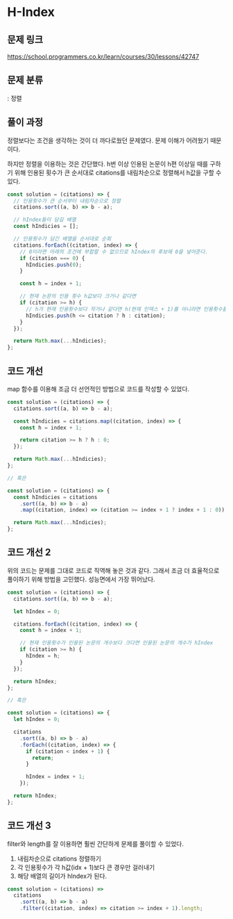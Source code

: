 # H-Index

## 문제 링크

https://school.programmers.co.kr/learn/courses/30/lessons/42747

## 문제 분류

: 정렬

## 풀이 과정

정렬보다는 조건을 생각하는 것이 더 까다로웠던 문제였다. 문제 이해가 어려웠기 때문이다.

하지만 정렬을 이용하는 것은 간단했다. h번 이상 인용된 논문이 h편 이상일 때를 구하기 위해 인용된 횟수가 큰 순서대로 citations를 내림차순으로 정렬해서 h값을 구할 수 있다.

```js
const solution = (citations) => {
  // 인용횟수가 큰 순서부터 내림차순으로 정렬
  citations.sort((a, b) => b - a);

  // hIndex들이 담길 배열
  const hIndicies = [];

  // 인용횟수가 담긴 배열을 순서대로 순회
  citations.forEach((citation, index) => {
    // 0이라면 아래의 조건에 부합할 수 없으므로 hIndex의 후보에 0을 넣어준다.
    if (citation === 0) {
      hIndicies.push(0);
    }

    const h = index + 1;

    // 현재 논문의 인용 횟수 h값보다 크거나 같다면
    if (citation >= h) {
      // h가 현재 인용횟수보다 작거나 같다면 h(현재 인덱스 + 1)를 아니라면 인용횟수를 넣어준다. 인용횟수가 더 많아도 h회 이상의 인용된 논문의 개수가 적을 수 있기 때문에
      hIndicies.push(h <= citation ? h : citation);
    }
  });

  return Math.max(...hIndicies);
};
```

## 코드 개선

map 함수를 이용해 조금 더 선언적인 방법으로 코드를 작성할 수 있었다.

```js
const solution = (citations) => {
  citations.sort((a, b) => b - a);

  const hIndicies = citations.map((citation, index) => {
    const h = index + 1;

    return citation >= h ? h : 0;
  });

  return Math.max(...hIndicies);
};

// 혹은

const solution = (citations) => {
  const hIndicies = citations
    .sort((a, b) => b - a)
    .map((citation, index) => (citation >= index + 1 ? index + 1 : 0));

  return Math.max(...hIndicies);
};
```

## 코드 개선 2

위의 코드는 문제를 그대로 코드로 직역해 놓은 것과 같다. 그래서 조금 더 효율적으로 풀이하기 위해 방법을 고민했다. 성능면에서 가장 뛰어났다.

```js
const solution = (citations) => {
  citations.sort((a, b) => b - a);

  let hIndex = 0;

  citations.forEach((citation, index) => {
    const h = index + 1;

    // 현재 인용횟수가 인용된 논문의 개수보다 크다면 인용된 논문의 개수가 hIndex
    if (citation >= h) {
      hIndex = h;
    }
  });

  return hIndex;
};

// 혹은

const solution = (citations) => {
  let hIndex = 0;

  citations
    .sort((a, b) => b - a)
    .forEach((citation, index) => {
      if (citation < index + 1) {
        return;
      }

      hIndex = index + 1;
    });

  return hIndex;
};
```

## 코드 개선 3

filter와 length를 잘 이용하면 훨씬 간단하게 문제를 풀이할 수 있었다.

1. 내림차순으로 citations 정렬하기
2. 각 인용횟수가 각 h값(idx + 1)보다 큰 경우만 걸러내기
3. 해당 배열의 길이가 hIndex가 된다.

```js
const solution = (citations) =>
  citations
    .sort((a, b) => b - a)
    .filter((citation, index) => citation >= index + 1).length;
```
